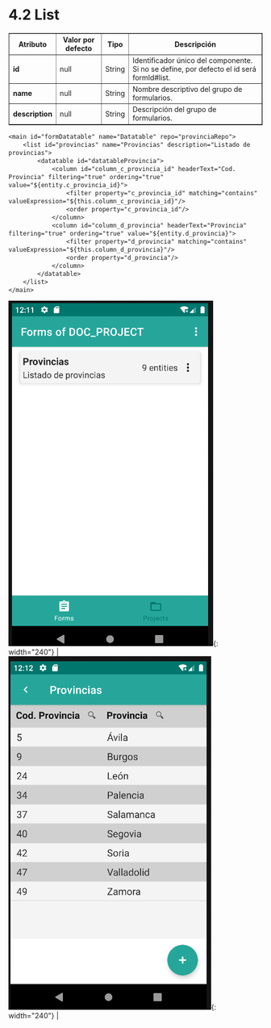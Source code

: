# 4.2 List
<table border="1">
    <thead>
        <tr>
            <th colspan="2">Atributo</th>
            <th>Valor por defecto</th>
            <th>Tipo</th>
            <th>Descripción</th>
         </tr>
    </thead>
    <tbody>
        <tr>
            <td colspan="2"><strong>id</strong></td>
            <td>null</td>
            <td>String</td>
            <td>Identificador único del componente. Si no se define, por defecto el id será formId#list.</td>
        </tr>
        <tr>
            <td colspan="2"><strong>name</strong></td>
            <td>null</td>
            <td>String</td>
            <td>Nombre descriptivo del grupo de formularios.</td>
        </tr>
        <tr>
            <td colspan="2"><strong>description</strong></td>
            <td>null</td>
            <td>String</td>
            <td>Descripción del grupo de formularios.</td>
        </tr>
    </tbody>
</table>

    <main id="formDatatable" name="Datatable" repo="provinciaRepo">
        <list id="provincias" name="Provincias" description="Listado de provincias">
            <datatable id="datatableProvincia">
                <column id="column_c_provincia_id" headerText="Cod. Provincia" filtering="true" ordering="true" value="${entity.c_provincia_id}">
                    <filter property="c_provincia_id" matching="contains" valueExpression="${this.column_c_provincia_id}"/>
                    <order property="c_provincia_id"/>
                </column>
                <column id="column_d_provincia" headerText="Provincia" filtering="true" ordering="true" value="${entity.d_provincia}">
                    <filter property="d_provincia" matching="contains" valueExpression="${this.column_d_provincia}"/>
                    <order property="d_provincia"/>
                </column>
            </datatable>
        </list>
    </main>

![Imagen 1](../img/list1.png){: width="240"} | ![Imagen 2](../img/list2.png){: width="240"} |